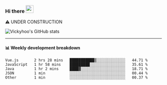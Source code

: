 ### Hi there <a href="https://www.gautamkrishnar.com/"><img src="https://media.giphy.com/media/hvRJCLFzcasrR4ia7z/giphy.gif" width="25px"></a>
⚠️ UNDER CONSTRUCTION

![Vickyhoo's GitHub stats](https://github-readme-stats.vercel.app/api?username=vickyhoo&theme=react&show_icons=true)

---

#### :bar_chart: Weekly development breakdown

<!--START_SECTION:waka-->
```text
Vue.js       2 hrs 28 mins   ███████████▒░░░░░░░░░░░░░   44.71 % 
JavaScript   1 hr 58 mins    █████████░░░░░░░░░░░░░░░░   35.61 % 
Java         1 hr 2 mins     ████▓░░░░░░░░░░░░░░░░░░░░   18.71 % 
JSON         1 min           ░░░░░░░░░░░░░░░░░░░░░░░░░   00.44 % 
Other        1 min           ░░░░░░░░░░░░░░░░░░░░░░░░░   00.37 % 
```
<!--END_SECTION:waka-->


<!--
**vickyhoo/vickyhoo** is a ✨ _special_ ✨ repository because its `README.md` (this file) appears on your GitHub profile.

Here are some ideas to get you started:

- 🔭 I’m currently working on ...
- 🌱 I’m currently learning ...
- 👯 I’m looking to collaborate on ...
- 🤔 I’m looking for help with ...
- 💬 Ask me about ...
- 📫 How to reach me: ...
- 😄 Pronouns: ...
- ⚡ Fun fact: ...
-->

